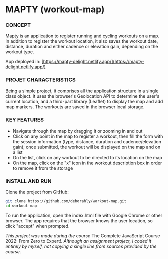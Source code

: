 # MAPTY (workout-map)

### CONCEPT
Mapty is an application to register running and cycling workouts on a map. In addition to register the workout location, it also saves the workout date, distance, duration and either cadence or elevation gain, depending on the workout type.

App deployed in: [https://mapty-delight.netlify.app/](https://mapty-delight.netlify.app/)

### PROJET CHARACTERISTICS 
Being a simple project, it comprises all the application structure in a single class object. It uses the browser's Geolocation API to determine the user's current location, and a third-part library (Leaflet) to display the map and add map markers. The workouts are saved in the browser local storage.

### KEY FEATURES
- Navigate through the map by dragging it or zooming in and out
- Click on any point in the map to register a workout, then fill the form with the session information (type, distance, duration and cadence/elevation gain); once submitted, the workout will be displayed on the map and on a list
- On the list, click on any workout to be directed to its location on the map
- On the map, click on the "x" icon in the workout description box in order to remove it from the storage

### INSTALL AND RUN
Clone the project from GitHub:

```bash
git clone https://github.com/deborahly/workout-map.git
cd workout-map
```

To run the application, open the index.html file with Google Chrome or other browser. The app requires that the browser knows the user location, so click "accept" when prompted.

*This project was made during the course* The Complete JavaScript Course 2022: From Zero to Expert!*. Although an assignment project, I coded it entirely by myself, not copying a single line from sources provided by the course.*

